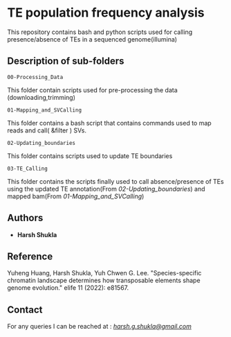 # TE population frequency analysis

This repository contains bash and python scripts used for calling presence/absence of TEs in a sequenced genome(illumina)

## Description of sub-folders

```
00-Processing_Data
```
This folder contain scripts used for pre-processing the data (downloading,trimming)

```
01-Mapping_and_SVCalling
```
This folder contains a bash script that contains commands used to map reads and call( &filter ) SVs.

```
02-Updating_boundaries
```
This folder contains scripts used to update TE boundaries

```
03-TE_Calling
```
This folder contains the scripts finally used to call absence/presence of TEs using the updated TE annotation(From _02-Updating\_boundaries_) and mapped bam(From _01-Mapping\_and\_SVCalling_)

## Authors

* **Harsh Shukla**

## Reference

Yuheng Huang, Harsh Shukla, Yuh Chwen G. Lee. "Species-specific chromatin landscape determines how transposable elements shape genome evolution." elife 11 (2022): e81567.

## Contact

For any queries I can be reached at : *harsh.g.shukla@gmail.com*


